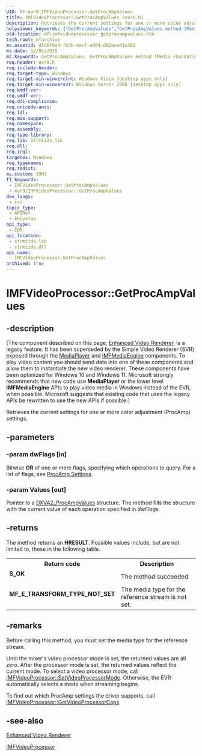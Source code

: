 ```yaml
---
UID: NF:evr9.IMFVideoProcessor.GetProcAmpValues
title: IMFVideoProcessor::GetProcAmpValues (evr9.h)
description: Retrieves the current settings for one or more color adjustment (ProcAmp) settings.
helpviewer_keywords: ["GetProcAmpValues","GetProcAmpValues method [Media Foundation]","GetProcAmpValues method [Media Foundation]","IMFVideoProcessor interface","IMFVideoProcessor interface [Media Foundation]","GetProcAmpValues method","IMFVideoProcessor.GetProcAmpValues","IMFVideoProcessor::GetProcAmpValues","d1d6f6a4-fe3b-4acf-a004-d02ece41a302","evr9/IMFVideoProcessor::GetProcAmpValues","mf.imfvideoprocessor_getprocampvalues"]
old-location: mf\imfvideoprocessor_getprocampvalues.htm
tech.root: mfarchive
ms.assetid: d1d6f6a4-fe3b-4acf-a004-d02ece41a302
ms.date: 12/05/2018
ms.keywords: GetProcAmpValues, GetProcAmpValues method [Media Foundation], GetProcAmpValues method [Media Foundation],IMFVideoProcessor interface, IMFVideoProcessor interface [Media Foundation],GetProcAmpValues method, IMFVideoProcessor.GetProcAmpValues, IMFVideoProcessor::GetProcAmpValues, d1d6f6a4-fe3b-4acf-a004-d02ece41a302, evr9/IMFVideoProcessor::GetProcAmpValues, mf.imfvideoprocessor_getprocampvalues
req.header: evr9.h
req.include-header: 
req.target-type: Windows
req.target-min-winverclnt: Windows Vista [desktop apps only]
req.target-min-winversvr: Windows Server 2008 [desktop apps only]
req.kmdf-ver: 
req.umdf-ver: 
req.ddi-compliance: 
req.unicode-ansi: 
req.idl: 
req.max-support: 
req.namespace: 
req.assembly: 
req.type-library: 
req.lib: Strmiids.lib
req.dll: 
req.irql: 
targetos: Windows
req.typenames: 
req.redist: 
ms.custom: 19H1
f1_keywords:
 - IMFVideoProcessor::GetProcAmpValues
 - evr9/IMFVideoProcessor::GetProcAmpValues
dev_langs:
 - c++
topic_type:
 - APIRef
 - kbSyntax
api_type:
 - COM
api_location:
 - strmiids.lib
 - strmiids.dll
api_name:
 - IMFVideoProcessor.GetProcAmpValues
archived: true
---
```


# IMFVideoProcessor::GetProcAmpValues


## -description

[The component described on this page, [Enhanced Video Renderer](/windows/win32/medfound/enhanced-video-renderer), is a legacy feature. It has been superseded by the Simple Video Renderer (SVR) exposed through the [MediaPlayer](/uwp/api/windows.media.playback.mediaplayer) and [IMFMediaEngine](/windows/win32/api/mfmediaengine/nn-mfmediaengine-imfmediaengine) components. To play video content you should send data into one of these components and allow them to instantiate the new video renderer.  These components have been optimized for Windows 10 and Windows 11. Microsoft strongly recommends that new code use **MediaPlayer** or the lower level **IMFMediaEngine** APIs to play video media in Windows instead of the EVR, when possible. Microsoft suggests that existing code that uses the legacy APIs be rewritten to use the new APIs if possible.]

Retrieves the current settings for one or more color adjustment (ProcAmp) settings.

## -parameters

### -param dwFlags [in]

Bitwise <b>OR</b> of one or more flags, specifying which operations to query. For a list of flags, see <a href="/windows/desktop/medfound/procamp-settings">ProcAmp Settings</a>.

### -param Values [out]

Pointer to a <a href="/windows/desktop/api/dxva2api/ns-dxva2api-dxva2_procampvalues">DXVA2_ProcAmpValues</a> structure. The method fills the structure with the current value of each operation specified in <i>dwFlags</i>.

## -returns

The method returns an <b>HRESULT</b>. Possible values include, but are not limited to, those in the following table.

<table>
<tr>
<th>Return code</th>
<th>Description</th>
</tr>
<tr>
<td width="40%">
<dl>
<dt><b>S_OK</b></dt>
</dl>
</td>
<td width="60%">
The method succeeded.

</td>
</tr>
<tr>
<td width="40%">
<dl>
<dt><b>MF_E_TRANSFORM_TYPE_NOT_SET</b></dt>
</dl>
</td>
<td width="60%">
The media type for the reference stream is not set.

</td>
</tr>
</table>

## -remarks

Before calling this method, you must set the media type for the reference stream.

Until the mixer's video processor mode is set, the returned values are all zero. After the processor mode is set, the returned values reflect the current mode. To select a video processor mode, call <a href="/windows/desktop/api/evr9/nf-evr9-imfvideoprocessor-setvideoprocessormode">IMFVideoProcessor::SetVideoProcessorMode</a>. Otherwise, the EVR automatically selects a mode when streaming begins.

To find out which ProcAmp settings the driver supports, call <a href="/windows/desktop/api/evr9/nf-evr9-imfvideoprocessor-getvideoprocessorcaps">IMFVideoProcessor::GetVideoProcessorCaps</a>.

## -see-also

<a href="/windows/desktop/medfound/enhanced-video-renderer">Enhanced Video Renderer</a>



<a href="/windows/desktop/api/evr9/nn-evr9-imfvideoprocessor">IMFVideoProcessor</a>